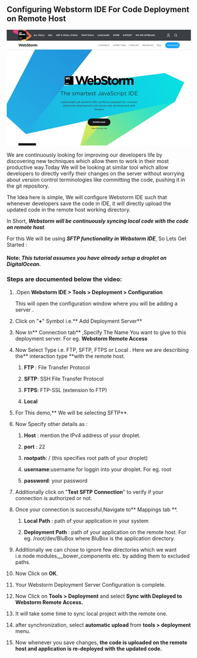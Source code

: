 ## Configuring Webstorm IDE For Code Deployment on Remote Host

![](/assets/WebStorm.jpg)

We are continuously looking for improving our developers life by discovering new techniques which allow them to work in their most productive way.Today We will be looking at similar tool which allow developers to directly verify their changes on the server without worrying about version control terminologies like committing the code, pushing it in the git repository.

The Idea here is simple, We will configure Webstorm IDE such that whenever developers save the code in IDE, it will directly upload the updated code in the remote host working directory.

In Short, _**Webstorm will be continuously syncing local code with the code on remote host**._

For this We will be using _**SFTP functionality in Webstorm IDE**_, So Lets Get Started :

#### **Note**: _**This tutorial assumes you have already setup a droplet on DigitalOcean.**_

### Steps are documented below the video:

1. .Open **Webstorm IDE &gt; Tools &gt; Deployment &gt; Configuration**

   This will open the configuration window where you will be adding a server .

2. Click on "**+**" Symbol i.e.** Add Deployment Server**

3. Now In** Connection tab** ,Specify The Name You want to give to this deployment server. For eg. **Webstorm Remote Access**

4. Now Select Type i.e. FTP, SFTP, FTPS or Local . Here we are describing the** interaction type **with the remote host.

   1. **FTP** : File Transfer Protocol

   2. **SFTP**: SSH File Transfer Protocol

   3. **FTPS**: FTP-SSL \(extension to FTP\)

   4. **Local**

5. For This demo,** We will be selecting SFTP**.

6. Now Specify other details as :

   1. **Host** : mention the IPv4 address of your droplet.

   2. **port** : 22

   3. **rootpath**: / \(this specifies root path of your droplet\)

   4. **username**:username for loggin into your droplet. For eg. root

   5. **password**: your password

7. Additionally click on "**Test SFTP Connection**" to verify if your connection is authorized or not.

8. Once your connection is successful,Navigate to** Mappings tab **.

   1. **Local Path** : path of your application in your system

   2. **Deployment Path** : path of your application on the remote host. For eg. /root/dev/BluBox where BluBox is the application directory.

9. Additionally we can chose to ignore few directories which we want i.e.node modules\_,\_bower\_components etc. by adding them to excluded paths.

10. Now Click on **OK**.

11. Your Webstorm Deployment Server Configuration is complete.

12. Now Click on **Tools &gt; Deployment**  and select **Sync with Deployed to Webstorm Remote Access.**

13. It will take some time to sync local project with the remote one.

14. after synchronization, select **automatic upload** from **tools &gt; deployment** menu.

15. Now whenever you save changes, **the code is uploaded on the remote host and application is re-deployed with the updated code.**



